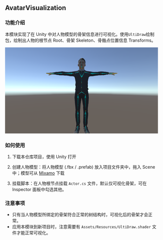 ## AvatarVisualization

### 功能介绍

本模块实现了在 Unity 中对人物模型的骨架信息进行可视化。使用`UltiDraw`绘制包，绘制出人物的根节点 Root、骨架 Skeleton、骨骼点位置信息 Transforms。

![5_BodyPose](../Imgs/5_BodyPose.png)

### 如何使用

1. 下载本仓库项目，使用 Unity 打开
2. 创建人物模型：将人物模型 (.fbx / .prefab) 放入项目文件夹中，拖入 Scene 中；模型可从 [Mixamo](https://www.mixamo.com/) 下载

3. 挂载脚本：在人物根节点挂载 `Actor.cs` 文件，默认仅可视化骨架，可在 Inspector 面板中勾选其他。

### 注意事项

- 只有当人物模型所绑定的骨架符合正常的树结构时，可视化后的骨架才会正常。
- 应用本模块到新项目时，注意需要有 `Assets/Resources/UltiDraw.shader` 文件才能正常可视化。
